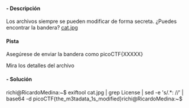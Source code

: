 #### - **Descripción** 
Los archivos siempre se pueden modificar de forma secreta. ¿Puedes encontrar la bandera? [cat.jpg](https://mercury.picoctf.net/static/7cf6a33f90deeeac5c73407a1bdc99b6/cat.jpg)
#### Pista 
Asegúrese de enviar la bandera como picoCTF{XXXXX}

Mira los detalles del archivo
#### - **Solución** 
richi@RicardoMedina:~$ exiftool cat.jpg | grep License | sed -e 's/.*: //' | base64 -d
picoCTF{the_m3tadata_1s_modified}richi@RicardoMedina:~$